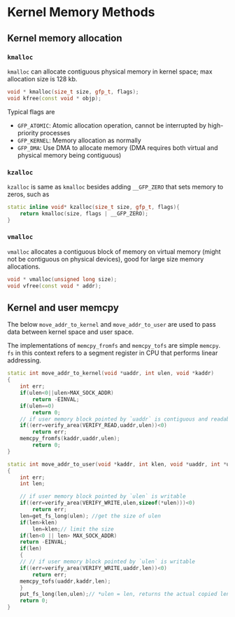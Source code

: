 # Kernel Memory Methods

## Kernel memory allocation

### `kmalloc`

`kmalloc` can allocate contiguous physical memory in kernel space; max allocation size is $128$ kb. 
```cpp
void * kmalloc(size_t size, gfp_t, flags);
void kfree(const void * objp);
```
Typical flags are
* `GFP_ATOMIC`: Atomic allocation operation, cannot be interrupted by high-priority processes
* `GFP_KERNEL`: Memory allocation as normally
* `GFP_DMA`: Use DMA to allocate memory (DMA requires both virtual and physical memory being contiguous)

### `kzalloc`

`kzalloc` is same as `kmalloc` besides adding `__GFP_ZERO` that sets memory to zeros, such as
```cpp
static inline void* kzalloc(size_t size, gfp_t, flags){
    return kmalloc(size, flags | __GFP_ZERO);
}
```

### `vmalloc`

`vmalloc` allocates a contiguous block of memory on virtual memory (might not be contiguous on physical devices), good for large size memory allocations.

```cpp
void * vmalloc(unsigned long size);
void vfree(const void * addr);
```

## Kernel and user memcpy

The below `move_addr_to_kernel` and `move_addr_to_user` are used to pass data between kernel space and user space.

The implementations of `memcpy_fromfs` and `memcpy_tofs` are simple `memcpy`. `fs` in this context refers to a segment register in CPU that performs linear addressing. 

```cpp
static int move_addr_to_kernel(void *uaddr, int ulen, void *kaddr)
{
    int err;
    if(ulen<0||ulen>MAX_SOCK_ADDR)
        return -EINVAL;
    if(ulen==0)
        return 0;
    // if user memory block pointed by `uaddr` is contiguous and readable
    if((err=verify_area(VERIFY_READ,uaddr,ulen))<0)
        return err;
    memcpy_fromfs(kaddr,uaddr,ulen);
        return 0;
}
```


```cpp
static int move_addr_to_user(void *kaddr, int klen, void *uaddr, int *ulen)
{
    int err;
    int len;

    // if user memory block pointed by `ulen` is writable
    if((err=verify_area(VERIFY_WRITE,ulen,sizeof(*ulen)))<0)
        return err;
    len=get_fs_long(ulen); //get the size of ulen 
    if(len>klen)
        len=klen;// limit the size
    if(len<0 || len> MAX_SOCK_ADDR)
    return -EINVAL;
    if(len)
    {
    // // if user memory block pointed by `ulen` is writable
    if((err=verify_area(VERIFY_WRITE,uaddr,len))<0)
        return err;
    memcpy_tofs(uaddr,kaddr,len);
    }
    put_fs_long(len,ulen);// *ulen = len, returns the actual copied length of data as the result
    return 0;
}
```